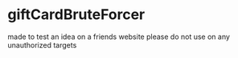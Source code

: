 # giftCardBruteForcer
made to test an idea on a friends website
please do not use on any unauthorized targets
